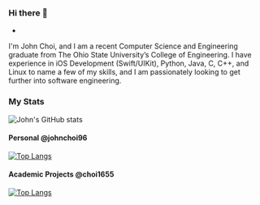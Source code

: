 ### Hi there 👋
-

I'm John Choi, and I am a recent Computer Science and Engineering graduate from The Ohio State University’s College of Engineering. I have experience in iOS Development (Swift/UIKit), Python, Java, C, C++, and Linux to name a few of my skills, and I am passionately looking to get further into software engineering.
<!--
**johnchoi96/johnchoi96** is a ✨ _special_ ✨ repository because its `README.md` (this file) appears on your GitHub profile.

Here are some ideas to get you started:

- 🔭 I’m currently working on ...
- 🌱 I’m currently learning ...
- 👯 I’m looking to collaborate on ...
- 🤔 I’m looking for help with ...
- 💬 Ask me about ...
- 📫 How to reach me: ...
- 😄 Pronouns: ...
- ⚡ Fun fact: ...
-->
### My Stats
![John's GitHub stats](https://github-readme-stats.vercel.app/api?username=johnchoi96&show_icons=true&theme=default)
 
#### Personal @johnchoi96
[![Top Langs](https://github-readme-stats.vercel.app/api/top-langs/?username=johnchoi96&layout=compact&hide=html,css&langs_count=10)](https://github.com/johnchoi96/)

#### Academic Projects @choi1655
[![Top Langs](https://github-readme-stats.vercel.app/api/top-langs/?username=choi1655&layout=compact&langs_count=8)](https://github.com/choi1655/)
